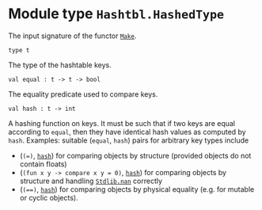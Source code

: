 
# Module type `Hashtbl.HashedType`

The input signature of the functor [`Make`](./Stdlib-MoreLabels-Hashtbl-Make.md).

```
type t
```
The type of the hashtable keys.

```
val equal : t -> t -> bool
```
The equality predicate used to compare keys.

```
val hash : t -> int
```
A hashing function on keys. It must be such that if two keys are equal according to `equal`, then they have identical hash values as computed by `hash`. Examples: suitable (`equal`, `hash`) pairs for arbitrary key types include

- (`(=)`, [`hash`](./#val-hash)) for comparing objects by structure (provided objects do not contain floats)
- (`(fun x y -> compare x y = 0)`, [`hash`](./#val-hash)) for comparing objects by structure and handling [`Stdlib.nan`](./Stdlib.md#val-nan) correctly
- (`(==)`, [`hash`](./#val-hash)) for comparing objects by physical equality (e.g. for mutable or cyclic objects).